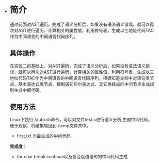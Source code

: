 + # 简介

  通过前面对AST遍历，完成了语义分析后，如果没有语法语义错误，就可以再次对AST进行遍历，计算相关的属性值，利用符号表，生成以三地址代码TAC作为中间语言的中间语言代码序列。

  ## 具体操作

  在实验二的基础上，对AST遍历，完成了语义分析后，如果没有语法语义错误，就可以再次对AST进行遍历，计算相关的属性值，利用符号表，生成以三地址代码TAC作为中间语言的中间语言代码序列。根据知道文档中对语句类节点、基本表达式类节点、控制语句布尔表达式、其它类结点的中间节点生成规则生成中间代码。

  ## 使用方法

  Linux下执行./auto.sh命令，可以对文件test.c进行语义分析,生成中间代码，便于观察，将结果输出到./temp文件夹中。

  + first.txt 为最生成的中间代码

  **完成度：**

  + for char break continue以及复合赋值语句的中间代码生成
